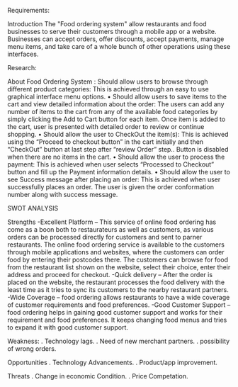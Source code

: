 Requirements:

Introduction The "Food ordering system" allow restaurants and food businesses to serve their customers through a mobile app or a website. Businesses can accept orders, offer discounts, accept payments, manage menu items, and take care of a whole bunch of other operations using these interfaces.

Research:

About Food Ordering System :
Should allow users to browse through different product categories: This is achieved through
an easy to use graphical interface menu options.
• Should allow users to save items to the cart and view detailed information about the order:
The users can add any number of items to the cart from any of the available food categories by
simply clicking the Add to Cart button for each item. Once item is added to the cart, user is
presented with detailed order to review or continue shopping.
• Should allow the user to CheckOut the item(s): This is achieved using the “Proceed to checkout
button” in the cart initially and then “CheckOut” button at last step after “review Order” step..
Button is disabled when there are no items in the cart.
• Should allow the user to process the payment: This is achieved when user selects “Processed to
Checkout” button and fill up the Payment information details.
• Should allow the user to see Success message after placing an order: This is achieved when
user successfully places an order. The user is given the order conformation number along with
success message.

SWOT ANALYSIS

Strengths
-Excellent Platform – This service of online food ordering has come as a boon both to restaurateurs as well as customers, as various orders can be processed directly for customers and sent to parner restaurants. The online food ordering service is available to the customers through mobile applications and websites, where the customers can order food by entering their postcodes there. The customers can browse for food from the restaurant list shown on the website, select their choice, enter their address and proceed for checkout.
-Quick delivery – After the order is placed on the website, the restaurant processes the food delivery with the least time as it tries to sync its customers to the nearby restaurant partners.
-Wide Coverage –  food ordering allows restaurants to have a wide coverage of customer requirements and food preferences.
-Good Customer Support –  food ordering helps in gaining good customer support and works for their requirement and food preferences. It keeps changing food menus and tries to expand it with good customer support.

Weakness:
. Technology lags.
. Need of new merchant partners.
. possibility of wrong orders.

Opportunities
. Technology Advancements.
. Product/app improvement.

Threats
. Change in economic Condition.
. Price Competation.



